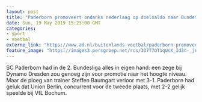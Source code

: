```yaml
---
layout: post
title: "Paderborn promoveert ondanks nederlaag op doelsaldo naar Bundesliga"
date: Sun, 19 May 2019 15:23:00 GMT
categories: 
- sport 
- voetbal 
externe_link: "https://www.ad.nl/buitenlands-voetbal/paderborn-promoveert-ondanks-nederlaag-op-doelsaldo-naar-bundesliga~a6fdab5a/"
feature_image: "https://images3.persgroep.net/rcs/3D7T7QT1qUsX_Id3n-_j6F3h5kU/diocontent/148765247/_fitwidth/400/?appId=21791a8992982cd8da851550a453bd7f&quality=0.7"
---
```


SC Paderborn had in de 2. Bundesliga alles in eigen hand: een zege bij Dynamo Dresden zou genoeg zijn voor promotie naar het hoogte niveau. Maar de ploeg van trainer Steffen Baumgart verloor met 3-1. Paderborn had geluk dat Union Berlin, concurrent voor de tweede plaats, met 2-2 gelijk speelde bij VfL Bochum.
